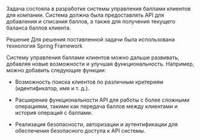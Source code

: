 Задача состояла в разработке системы управления баллами клиентов для компании. Система должна была предоставлять API для добавления и списания баллов, а также для получения текущего баланса баллов клиента.

Решение
Для решения поставленной задачи была использована технология Spring Framework


Систему управления баллами клиентов можно дальше развивать, добавляя новые возможности и улучшая функциональность. Например, можно добавить следующие функции:

- Возможность поиска клиентов по различным критериям (идентификатор, имя и т. д.).

- Расширение функциональности API для работы с более сложными операциями, такими как передача баллов между клиентами и история операций с баллами.

- Реализация безопасности, авторизации и аутентификации для обеспечения безопасного доступа к API системы.
